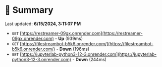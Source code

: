 # 📖 Summary
Last updated: **6/15/2024, 3:11:07 PM**

- `GET` [https://restreamer-09gx.onrender.com](https://restreamer-09gx.onrender.com) - **Up** (939ms)
- `GET` [https://filestreambot-b5k6.onrender.com/](https://filestreambot-b5k6.onrender.com/) - **Down** (196ms)
- `GET` [https://jupyterlab-python3-12-3.onrender.com](https://jupyterlab-python3-12-3.onrender.com) - **Down** (244ms)
